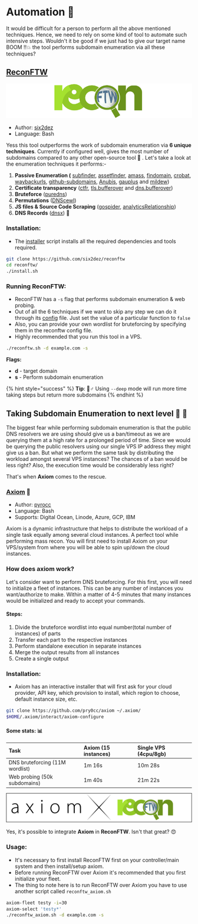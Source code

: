 # Automation 🤖

It would be difficult for a person to perform all the above mentioned techniques. Hence, we need to rely on some kind of tool to automate such intensive steps. Wouldn't it be good if we just had to give our target name BOOM !!💥 the tool performs subdomain enumeration via all these techniques?

## [ReconFTW](https://github.com/six2dez/reconftw)

![](.gitbook/assets/reconftw_logo.png)

* Author: [six2dez](https://github.com/six2dez)
* Language: Bash

Yess this tool outperforms the work of subdomain enumeration via **6 unique techniques**. Currently if configured well, gives the most number of subdomains compared to any other open-source tool 🚀 . Let's take a look at the enumeration techniques it performs:-

1. **Passive Enumeration \(** [subfinder](https://github.com/projectdiscovery/subfinder), [assetfinder](https://github.com/tomnomnom/assetfinder), [amass](https://github.com/OWASP/Amass), [findomain](https://github.com/Findomain/Findomain), [crobat](https://github.com/cgboal/sonarsearch), [waybackurls](https://github.com/tomnomnom/waybackurls), [github-subdomains](https://github.com/gwen001/github-subdomains), [Anubis](https://jldc.me/), [gauplus](https://github.com/bp0lr/gauplus) and [mildew](https://github.com/daehee/mildew)\)
2. **Certificate transparency** \([ctfr](https://github.com/UnaPibaGeek/ctfr), [tls.bufferover](https://github.com/six2dez/reconftw/blob/main/tls.bufferover.run) and [dns.bufferover](https://github.com/six2dez/reconftw/blob/main/dns.bufferover.run)\)
3.  **Bruteforce** \([puredns](https://github.com/d3mondev/puredns)\)
4.  **Permutations** \([DNScewl](https://github.com/codingo/DNSCewl)\)
5. **JS files & Source Code Scraping** \([gospider](https://github.com/jaeles-project/gospider), [analyticsRelationship](https://github.com/Josue87/analyticsRelationship)\)
6. **DNS Records** \([dnsx](https://github.com/projectdiscovery/dnsx)\) 🤖 

### Installation:

* The [installer](https://github.com/six2dez/reconftw/blob/main/install.sh) script installs all the required dependencies and tools required.

```bash
git clone https://github.com/six2dez/reconftw
cd reconftw/
./install.sh
```

### Running ReconFTW:

* ReconFTW has a `-s` flag that performs subdomain enumeration & web probing.
* Out of all the 6 techniques if we want to skip any step we can do it through its [config](https://github.com/six2dez/reconftw/blob/main/reconftw.cfg#L49) file. Just set the value of a particular function to `false`
* Also, you can provide your own wordlist for bruteforcing by specifying them in the reconftw config file.
* Highly recommended that you run this tool in a VPS.

```bash
./reconftw.sh -d example.com -s
```

**Flags:**

* **d** - target domain
* **s** - Perform subdomain enumeration

{% hint style="success" %}
**Tip**: 🧙♂ Using `--deep` mode will run more time taking steps but return more subdomains
{% endhint %}

  


## Taking Subdomain Enumeration to next level 🚀 🚀 

The biggest fear while performing subdomain enumeration is that the public DNS resolvers we are using should give us a ban/timeout as we are querying them at a high rate for a prolonged period of time. Since we would be querying the public resolvers using our single VPS IP address they might give us a ban. But what we perform the same task by distributing the workload amongst several VPS instances? The chances of a ban would be less right? Also, the execution time would be considerably less right?

That's when **Axiom** comes to the rescue.

### [Axiom](https://github.com/pry0cc/axiom) 🤍

* Author: [pyrocc](https://github.com/pry0cc) 
* Language: Bash
* Supports: Digital Ocean, Linode, Azure, GCP, IBM

Axiom is a dynamic infrastructure that helps to distribute the workload of a single task equally among several cloud instances. A perfect tool while performing mass recon. You will first need to install Axiom on your VPS/system from where you will be able to spin up/down the cloud instances.

### How does axiom work?

 Let's consider want to perform DNS bruteforcing. For this first, you will need to initialize a fleet of instances. This can be any number of instances you want/authorize to make. Within a matter of 4-5 minutes that many instances would be initialized and ready to accept your commands.

#### Steps:

1. Divide the bruteforce wordlist into equal number\(total number of instances\) of parts 
2. Transfer each part to the respective instances
3. Perform standalone execution in separate instances
4. Merge the output results from all instances
5. Create a single output 

### Installation:

* Axiom has an interactive installer that will first ask for your cloud provider, API key, which provision to install, which region to choose, default instance size, etc.

```bash
git clone https://github.com/pry0cc/axiom ~/.axiom/
$HOME/.axiom/interact/axiom-configure
```

#### 

#### Some stats: 📊 

| Task | Axiom \(15 instances\) | Single VPS \(4cpu/8gb\) |
| :--- | :--- | :--- |
| DNS bruteforcing \(11M wordlist\) | 1m 16s | 10m 28s |
| Web probing \(50k subdomains\) | 1m 40s | 21m 22s |



![](.gitbook/assets/axiomxreconftw.png)

Yes, it's possible to integrate **Axiom** in **ReconFTW**. Isn't that great? 😍 

### Usage:

* It's necessary to first install ReconFTW first on your controller/main system and then install/setup axiom.
* Before running ReconFTW over Axiom it's recommended that you first initialize your fleet.
* The thing to note here is to run ReconFTW over Axiom you have to use another script called `reconftw_axiom.sh` 

```bash
axiom-fleet testy -i=30
axiom-select 'testy*'
./reconftw_axiom.sh -d example.com -s
```



